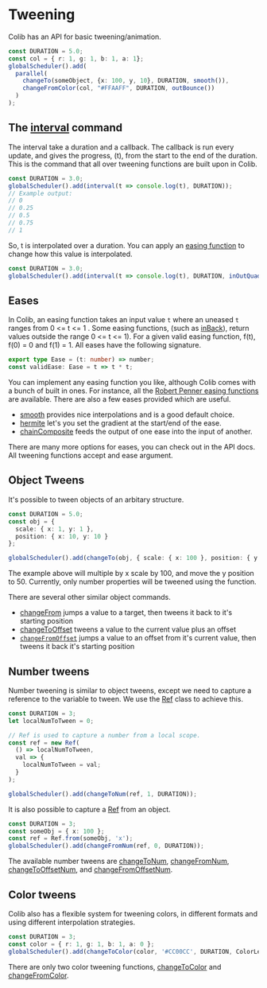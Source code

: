 # Tweening

Colib has an API for basic tweening/animation.

```typescript
const DURATION = 5.0;
const col = { r: 1, g: 1, b: 1, a: 1};
globalScheduler().add(
  parallel(
    changeTo(someObject, {x: 100, y, 10}, DURATION, smooth()),
    changeFromColor(col, "#FFAAFF", DURATION, outBounce())
  )
);
```

## The [interval](../api/README.md#interval) command

The interval take a duration and a callback. The callback is run every update, and gives the progress, (t), from the start to the end of the duration. This is the command that all over tweening functions are built upon in Colib.

```typescript
const DURATION = 3.0;
globalScheduler().add(interval(t => console.log(t), DURATION));
// Example output:
// 0
// 0.25
// 0.5
// 0.75
// 1
```

So, t is interpolated over a duration. You can apply an [easing function](https://easings.net/en) to change how this value is interpolated.

```typescript
const DURATION = 3.0;
globalScheduler().add(interval(t => console.log(t), DURATION, inOutQuad()));
```

## Eases

In Colib, an easing function takes an input value `t` where an uneased `t` ranges from 0 <= t <= 1 . Some easing functions, (such as [inBack](../api/README.md#inback)), return values outside the range 0 <= t <= 1). For a given valid easing function, f(t), f(0) = 0 and f(1) = 1. All eases have the following signature.

```typescript
export type Ease = (t: number) => number;
const validEase: Ease = t => t * t;
```

You can implement any easing function you like, although Colib comes with a bunch of built in ones. For instance, all the [Robert Penner easing functions](https://easings.net/en) are available. There are also a few eases provided which are useful.

- [smooth](../api/README.md#smooth) provides nice interpolations and is a good default choice.
- [hermite](../api/README.md#hermite) let's you set the gradient at the start/end of the ease.
- [chainComposite](../api/README.md#chainComposite) feeds the output of one ease into the input of another.

There are many more options for eases, you can check out in the API docs. All tweening functions accept and ease argument.

## Object Tweens

It's possible to tween objects of an arbitary structure.

```typescript
const DURATION = 5.0;
const obj = {
  scale: { x: 1, y: 1 },
  position: { x: 10, y: 10 }
};

globalScheduler().add(changeTo(obj, { scale: { x: 100 }, position: { y: 50 } }, DURATION));
```

The example above will multiple by x scale by 100, and move the y position to 50. Currently, only number properties will be tweened using the function.

There are several other similar object commands.

- [changeFrom](../api/README.md#changeFrom) jumps a value to a target, then tweens it back to it's starting position
- [changeToOffset](../api/README.md#changeToOffset) tweens a value to the current value plus an offset
- [`changeFromOffset`](../api/README.md#changeFromOffset) jumps a value to an offset from it's current value, then tweens it back it's starting position

## Number tweens

Number tweening is similar to object tweens, except we need to capture a reference to the variable to tween. We use the [Ref](../api/classes/ref) class to achieve this.

```typescript
const DURATION = 3;
let localNumToTween = 0;

// Ref is used to capture a number from a local scope.
const ref = new Ref(
  () => localNumToTween,
  val => {
    localNumToTween = val;
  }
);

globalScheduler().add(changeToNum(ref, 1, DURATION));
```

It is also possible to capture a [Ref](../api/classes/ref) from an object.

```typescript
const DURATION = 3;
const someObj = { x: 100 };
const ref = Ref.from(someObj, 'x');
globalScheduler().add(changeFromNum(ref, 0, DURATION));
```

The available number tweens are [changeToNum](../api/README.md#changeToNum), [changeFromNum](../api/README.md#changeFromNum), [changeToOffsetNum](../api/README.md#changeToOffsetNumb), and [changeFromOffsetNum](../api/README.md#changeFromOffsetNum).

## Color tweens

Colib also has a flexible system for tweening colors, in different formats and using different interpolation strategies.

```typescript
const DURATION = 3;
const color = { r: 1, g: 1, b: 1, a: 0 };
globalScheduler().add(changeToColor(color, '#CC00CC', DURATION, ColorLerpMode.HSV));
```

There are only two color tweening functions, [changeToColor](../api/README.md#changeToColor) and [changeFromColor](../api/README.md#changeFromColor).
